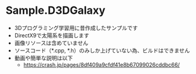 # Sample.D3DGalaxy

* 3Dプログラミング学習用に昔作成したサンプルです
* DirectX9で太陽系を描画します
* 画像リソースは含めていません
* ソースコード（*.cpp, *.h）のみしか上げていない為、ビルドはできません
* 動画や簡単な説明は以下
    * <https://crash.jp/pages/8df409a9cfdf41e8b67099026cddbc66/>
